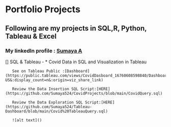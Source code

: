 # Portfolio Projects 

## Following are my projects in SQL,R, Python, Tableau & Excel
### **My linkedln profile** : [Sumaya A](https://www.linkedin.com/in/sumaya-abdullathif)
[] SQL & Tableau -
     * Covid Data in SQL and Visualization in Tableau
     
       See on Tableau Public :[Dashboard](https://public.tableau.com/views/CovidDasboard_16760608598840/Dashboard1?:language=en-US&:display_count=n&:origin=viz_share_link)
       
       Review the Data Insertion SQL Script:[HERE](https://github.com/Sumaya524/CovidProjects/blob/main/CovidQuery.sql)
       
       Review the Data Exploration SQL Script:[HERE](https://github.com/Sumaya524/Tableau-Dashboard/blob/main/Covid%20TableauQuery.sql)
       
       ![alt text]()

       
    








